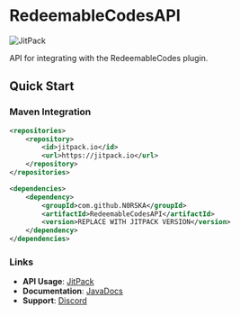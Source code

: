 # RedeemableCodesAPI

![JitPack](https://jitpack.io/v/N0RSKA/RedeemableCodesAPI.svg)

API for integrating with the RedeemableCodes plugin.

## Quick Start

### Maven Integration
```xml
<repositories>
    <repository>
        <id>jitpack.io</id>
        <url>https://jitpack.io</url>
    </repository>
</repositories>

<dependencies>
    <dependency>
        <groupId>com.github.N0RSKA</groupId>
        <artifactId>RedeemableCodesAPI</artifactId>
        <version>REPLACE WITH JITPACK VERSION</version>
    </dependency>
</dependencies>
```

### Links
- **API Usage**: [JitPack](https://jitpack.io/#N0RSKA/RedeemableCodesAPI/)
- **Documentation**: [JavaDocs](https://javadocs.norska.dev/rc/)
- **Support**: [Discord](https://norska.dev/discord/)